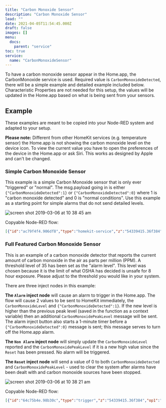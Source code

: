 ```yaml
---
title: "Carbon Monoxide Sensor"
description: "Carbon Monoxide Sensor"
lead: ""
date: 2021-04-05T11:54:45.000Z
draft: false
images: []
menu:
  docs:
    parent: "service"
toc: true
service:
  name: "CarbonMonoxideSensor"
---
```


To have a carbon monoxide sensor appear in the Home.app, the CarbonMonoxide service is used.
Required value is `CarbonMonoxideDetected`, there will be a simple example and detailed example included below.
Characteristic Properties are not needed for this setup, the values will be updated in the Home.app based on what is being sent from your sensors.

## Example

These examples are meant to be copied into your Node-RED system and adapted to your setup.

**Please note:** Different from other HomeKit services (e.g. temperature sensor) the Home.app is not showing the carbon monoxide level on the device icon. To view the current value you have to open the preferences of the device in the Home.app or ask Siri. This works as designed by Apple and can't be changed.

### Simple Carbon Monoxide Sensor

This example is a simple Carbon Monoxide sensor that is only ever "triggered" or "normal". The msg.payload going in is either `{"CarbonMonoxideDetected":1}` or `{"CarbonMonoxideDetected":0}` where 1 is "carbon monoxide detected" and 0 is "normal conditions". Use this example as a starting point for simple alarms that do not send detailed levels.

![screen shot 2019-03-06 at 10 38 45 am](https://user-images.githubusercontent.com/38265886/53897565-059d1580-3ffc-11e9-8d69-dabb28d44aca.png)

Copyable Node-RED flow:

```json
[{"id":"ac79f4f4.906df8","type":"homekit-service","z":"54339415.36f384","bridge":"d334490b.40dac","name":"Simple CO","serviceName":"CarbonMonoxideSensor","topic":"","manufacturer":"Default Manufacturer","model":"Default Model","serialNo":"Default Serial Number","characteristicProperties":"{}","x":670,"y":800,"wires":[["933cc1a6.dc8c98"]]},{"id":"7fe97674.cbc19","type":"inject","z":"54339415.36f384","name":"Not Detected","topic":"","payload":"{\"CarbonMonoxideDetected\":0}","payloadType":"json","repeat":"","crontab":"","once":false,"onceDelay":0.1,"x":470,"y":820,"wires":[["ac79f4f4.906df8"]]},{"id":"933cc1a6.dc8c98","type":"debug","z":"54339415.36f384","name":"CO Debug","active":true,"tosidebar":true,"console":false,"tostatus":false,"complete":"payload","x":850,"y":800,"wires":[]},{"id":"3efd37a6.392f78","type":"inject","z":"54339415.36f384","name":"Detected","topic":"","payload":"{\"CarbonMonoxideDetected\":1}","payloadType":"json","repeat":"","crontab":"","once":false,"onceDelay":0.1,"x":480,"y":780,"wires":[["ac79f4f4.906df8"]]},{"id":"d334490b.40dac","type":"homekit-bridge","z":"","bridgeName":"Example Bridge","pinCode":"111-11-111","port":"","allowInsecureRequest":false,"manufacturer":"Default Manufacturer","model":"Default Model","serialNo":"Default Serial Number"}]
```

### Full Featured Carbon Monoxide Sensor

This is an example of a carbon monoxide detector that reports the current amount of carbon monoxide in the air as parts per million (PPM). A threshold level of 35 has been set as the "alarm level". This level was chosen because it is the limit of what OSHA has decided is unsafe for 8 hour exposure. Please adjust to the threshold you would like in your system.

There are three inject nodes in this example:

**The `Alarm` inject node** will cause an alarm to trigger in the Home.app. The flow will cause 2 values to be sent to HomeKit immediately, the `CarbonMonoxideLevel` and `{"CarbonMonoxideDetected":1}`. If the new level is higher than the previous peak level (saved in the function as a context variable) then an additional `CarbonMonoxidePeakLevel` message will be sent. The alarm inject button also starts a 1-minute timer before a `{"CarbonMonoxideDetected":0}` message is sent; this message serves to turn off the Home.app alarm.

**The `Non Alarm` inject node** will simply update the `CarbonMonoxideLevel` reported and the `CarbonMonoxidePeakLevel` if it is a new high value since the `Reset` has been pressed. No alarm will be triggered.

**The `Reset` inject node** will send a value of 0 to both `CarbonMonoxideDetected` and `CarbonMonoxidePeakLevel` - used to clear the system after alarms have been dealt with and carbon monoxide sources have been stopped.

![screen shot 2019-03-06 at 10 38 21 am](https://user-images.githubusercontent.com/38265886/53897541-f7e79000-3ffb-11e9-9481-23e6e8246a49.png)

Copyable Node-RED flow:

```json
[{"id":"64c75b4e.98b30c","type":"trigger","z":"54339415.36f384","op1":"","op2":"{\"CarbonMonoxideDetected\":0}","op1type":"pay","op2type":"json","duration":"1","extend":true,"units":"min","reset":"","bytopic":"all","name":"1 minute alarm","x":640,"y":640,"wires":[["72bdfc6c.5a604c"]]},{"id":"c756aa6.24b10d8","type":"function","z":"54339415.36f384","name":"Peak Level and Alarm","func":"var co = context.get('co')||0;\nvar NEWco;\nif(msg.payload==\"RESET\"){\n    co=0;\n    context.set('co',co);\n    msg.payload={\"CarbonMonoxidePeakLevel\":co,\"CarbonMonoxideLevel\":co};\n    return [msg,null];\n}\nvar alarm={};\nalarm.payload={\"CarbonMonoxideDetected\":1};\n\nif(msg.payload.CarbonMonoxideLevel){\n    NEWco=msg.payload.CarbonMonoxideLevel;\n    if(NEWco>co){\n        co=NEWco;\n        context.set('co',co);\n        msg.payload={\"CarbonMonoxidePeakLevel\":co};\n    }\n    if(NEWco>=35){\n        return [msg,alarm];\n    } else {\n        return [msg,null];\n    }\n}","outputs":2,"noerr":0,"x":360,"y":620,"wires":[["72bdfc6c.5a604c"],["64c75b4e.98b30c"]]},{"id":"72bdfc6c.5a604c","type":"homekit-service","z":"54339415.36f384","bridge":"d334490b.40dac","name":"CO Detector","serviceName":"CarbonMonoxideSensor","topic":"","manufacturer":"Default Manufacturer","model":"Default Model","serialNo":"Default Serial Number","characteristicProperties":"{}","x":850,"y":580,"wires":[["fea7d8fa.ab258"]]},{"id":"b40fc0e.d2705c","type":"change","z":"54339415.36f384","name":"Set CarbonMonoxideLevel","rules":[{"t":"move","p":"payload","pt":"msg","to":"payload.CarbonMonoxideLevel","tot":"msg"}],"action":"","property":"","from":"","to":"","reg":false,"x":500,"y":560,"wires":[["c756aa6.24b10d8","72bdfc6c.5a604c"]]},{"id":"edf5ddad.07bb","type":"inject","z":"54339415.36f384","name":"Reset Peak","topic":"","payload":"RESET","payloadType":"str","repeat":"","crontab":"","once":false,"onceDelay":0.1,"x":130,"y":620,"wires":[["c756aa6.24b10d8"]]},{"id":"fea7d8fa.ab258","type":"debug","z":"54339415.36f384","name":"CO Debug","active":true,"tosidebar":true,"console":false,"tostatus":false,"complete":"payload","x":1050,"y":580,"wires":[]},{"id":"bfc486e0.5c10f","type":"random","z":"54339415.36f384","name":"Alarm","low":"35","high":"100","inte":"true","property":"payload","x":270,"y":500,"wires":[["b40fc0e.d2705c"]]},{"id":"cbe3274b.6d20c8","type":"random","z":"54339415.36f384","name":"Safe","low":"0","high":"34","inte":"true","property":"payload","x":270,"y":560,"wires":[["b40fc0e.d2705c"]]},{"id":"7411d6ba.d69788","type":"inject","z":"54339415.36f384","name":"","topic":"","payload":"Alarm","payloadType":"str","repeat":"","crontab":"","once":false,"onceDelay":0.1,"x":110,"y":500,"wires":[["bfc486e0.5c10f"]]},{"id":"97e5b66.bc89448","type":"inject","z":"54339415.36f384","name":"","topic":"","payload":"Non Alarm","payloadType":"str","repeat":"","crontab":"","once":false,"onceDelay":0.1,"x":120,"y":560,"wires":[["cbe3274b.6d20c8"]]},{"id":"d334490b.40dac","type":"homekit-bridge","z":"","bridgeName":"Example Bridge","pinCode":"111-11-111","port":"","allowInsecureRequest":false,"manufacturer":"Default Manufacturer","model":"Default Model","serialNo":"Default Serial Number"}]
```
